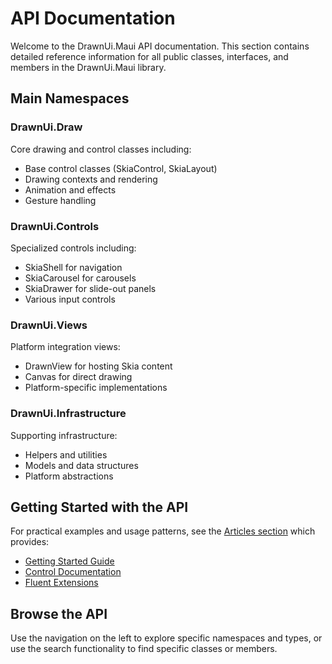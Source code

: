 # API Documentation

Welcome to the DrawnUi.Maui API documentation. This section contains detailed reference information for all public classes, interfaces, and members in the DrawnUi.Maui library.

## Main Namespaces

### DrawnUi.Draw
Core drawing and control classes including:
- Base control classes (SkiaControl, SkiaLayout)
- Drawing contexts and rendering
- Animation and effects
- Gesture handling

### DrawnUi.Controls
Specialized controls including:
- SkiaShell for navigation
- SkiaCarousel for carousels
- SkiaDrawer for slide-out panels
- Various input controls

### DrawnUi.Views
Platform integration views:
- DrawnView for hosting Skia content
- Canvas for direct drawing
- Platform-specific implementations

### DrawnUi.Infrastructure
Supporting infrastructure:
- Helpers and utilities
- Models and data structures
- Platform abstractions

## Getting Started with the API

For practical examples and usage patterns, see the [Articles section](../articles/) which provides:
- [Getting Started Guide](../articles/getting-started.md)
- [Control Documentation](../articles/controls/)
- [Fluent Extensions](../articles/fluent-extensions.md)

## Browse the API

Use the navigation on the left to explore specific namespaces and types, or use the search functionality to find specific classes or members.
